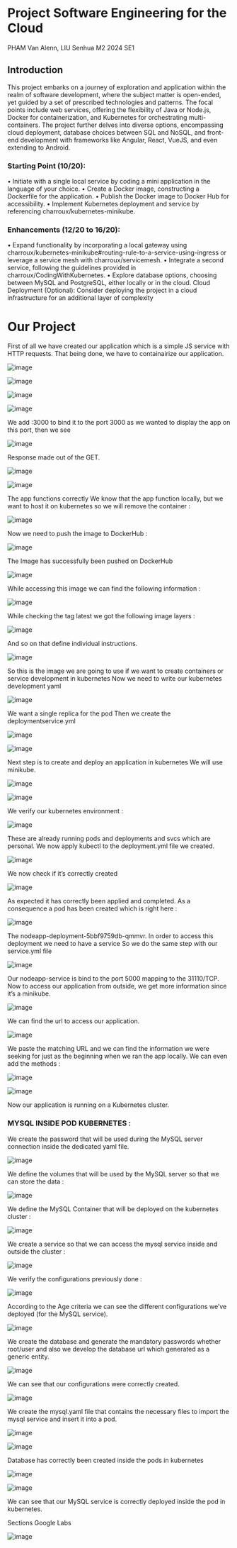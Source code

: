 # Project Software Engineering for the Cloud

PHAM Van Alenn, LIU Senhua
M2 2024 SE1

## Introduction

This project embarks on a journey of exploration and application within the realm of software development, where the subject matter is open-ended, yet guided by a set of prescribed technologies and patterns. The focal points include web services, offering the flexibility of Java or Node.js, Docker for containerization, and Kubernetes for orchestrating multi-containers. The project further delves into diverse options, encompassing cloud deployment, database choices between SQL and NoSQL, and front-end development with frameworks like Angular, React, VueJS, and even extending to Android.

### Starting Point (10/20):
•	Initiate with a single local service by coding a mini application in the language of your choice.
•	Create a Docker image, constructing a Dockerfile for the application.
•	Publish the Docker image to Docker Hub for accessibility.
•	Implement Kubernetes deployment and service by referencing charroux/kubernetes-minikube.

### Enhancements (12/20 to 16/20):
•	Expand functionality by incorporating a local gateway using charroux/kubernetes-minikube#routing-rule-to-a-service-using-ingress or leverage a service mesh with charroux/servicemesh.
•	Integrate a second service, following the guidelines provided in charroux/CodingWithKubernetes.
•	Explore database options, choosing between MySQL and PostgreSQL, either locally or in the cloud.
Cloud Deployment (Optional):
Consider deploying the project in a cloud infrastructure for an additional layer of complexity

# Our Project

First of all we have created our application which is a simple JS service with HTTP requests.
That being done, we have to containairize our application.

![image](https://github.com/Senhua-Liu/Project_Cloud/assets/73168837/b091c933-18dc-4afa-a98a-cc696556f54c)

![image](https://github.com/Senhua-Liu/Project_Cloud/assets/73168837/e05ddaea-bba7-4f28-88ae-5c719c71910b)

![image](https://github.com/Senhua-Liu/Project_Cloud/assets/73168837/7cc4e6e6-b6ef-45ac-afbc-6d029c422407)

![image](https://github.com/Senhua-Liu/Project_Cloud/assets/73168837/33ba8d2a-aecd-4a4c-a17e-d24d74d22140)

We add :3000 to bind it to the port 3000 as we wanted to display the app on this port, then we see

![image](https://github.com/Senhua-Liu/Project_Cloud/assets/73168837/953cfe87-a0fb-4006-86d1-b71f0d8a1ae1)

Response made out of the GET. 

![image](https://github.com/Senhua-Liu/Project_Cloud/assets/73168837/919f525d-c271-413b-b501-5cfa11bd10bc)

![image](https://github.com/Senhua-Liu/Project_Cloud/assets/73168837/2b6bda4d-fad0-4e44-8902-4fa2851994ef)

The app functions correctly
We know that the app function locally, but we want to host it on kubernetes so we will remove the container :

![image](https://github.com/Senhua-Liu/Project_Cloud/assets/73168837/af46610c-05a4-4ae8-930b-b6c1f7e96414)

Now we need to push the image to DockerHub : 

![image](https://github.com/Senhua-Liu/Project_Cloud/assets/73168837/139a4d74-5abc-49b7-a01b-7c0ca852fca0)

The Image has successfully been pushed on DockerHub

![image](https://github.com/Senhua-Liu/Project_Cloud/assets/73168837/c6360c5e-93c7-4ef2-961d-16ed2148e699)

While accessing this image we can find the following information :

![image](https://github.com/Senhua-Liu/Project_Cloud/assets/73168837/d32bbb5f-31ab-4cd8-981c-fb0bd9cfe1ab)

While checking the tag latest we got the following image layers :

![image](https://github.com/Senhua-Liu/Project_Cloud/assets/73168837/9445f028-4129-412f-ad02-cc1decfe11a4)

And so on that define individual instructions.

![image](https://github.com/Senhua-Liu/Project_Cloud/assets/73168837/4edd5e25-c9c0-452e-a818-93ff8daa691f)

So this is the image we are going to use if we want to create containers or service development in kubernetes
Now we need to write our kubernetes development yaml

![image](https://github.com/Senhua-Liu/Project_Cloud/assets/73168837/6c0a6584-cf3e-4a78-a029-4561ba15182e)

We want a single replica for the pod
Then we create the deploymentservice.yml

![image](https://github.com/Senhua-Liu/Project_Cloud/assets/73168837/8ee490ef-899a-4a68-a903-23d9e32022c7)

![image](https://github.com/Senhua-Liu/Project_Cloud/assets/73168837/fb3e3941-1998-46a8-aff5-8730b119c152)

Next step is to create and deploy an application in kubernetes
We will use minikube.

![image](https://github.com/Senhua-Liu/Project_Cloud/assets/73168837/11725f85-0c02-440f-959b-a56c9d5ba7f7)

![image](https://github.com/Senhua-Liu/Project_Cloud/assets/73168837/bfd28997-dac0-431c-a3f9-4cf982370dba)

We verify our kubernetes environment :

![image](https://github.com/Senhua-Liu/Project_Cloud/assets/73168837/f0e7ecd9-fb97-4ae1-9843-d94b3f4d9544)

These are already running pods and deployments and svcs which are personal.
We now apply kubectl to the deployment.yml file we created.

![image](https://github.com/Senhua-Liu/Project_Cloud/assets/73168837/6e487f5c-ecbf-4528-aacd-57957fbdc9b1)

We now check if it’s correctly created 

![image](https://github.com/Senhua-Liu/Project_Cloud/assets/73168837/e3265597-5d85-4971-ba15-3786971031b3)

As expected it has correctly been applied and completed.
As a consequence a pod has been created which is right here : 

![image](https://github.com/Senhua-Liu/Project_Cloud/assets/73168837/bac6ee0e-00b2-4a15-8fff-d734eb387e11)

The nodeapp-deployment-5bbf9759db-qmmvr.
In order to access this deployment we need to have a service
So we do the same step with our service.yml file

![image](https://github.com/Senhua-Liu/Project_Cloud/assets/73168837/84fd4645-3484-47c9-b4e2-528323a3fdc1)

Our nodeapp-service is bind to the port 5000 mapping to the 31110/TCP.
Now to access our application from outside, we get more information since it’s a minikube. 

![image](https://github.com/Senhua-Liu/Project_Cloud/assets/73168837/32740679-18b0-4e22-bc73-8693d215e5fd)

We can find the url to access our application.

![image](https://github.com/Senhua-Liu/Project_Cloud/assets/73168837/e29314f5-9388-412e-9c7e-92fb80eae82c)

We paste the matching URL and we can find the information we were seeking for just as the beginning when we ran the app locally. We can even add the methods : 

![image](https://github.com/Senhua-Liu/Project_Cloud/assets/73168837/3a475318-a43f-498c-9c75-e436c536027c)

![image](https://github.com/Senhua-Liu/Project_Cloud/assets/73168837/440d37d3-2776-4eae-83f6-d5e7b65cdc98)

Now our application is running on a Kubernetes cluster.

### MYSQL INSIDE POD KUBERNETES :

We create the password that will be used during the MySQL server connection inside the dedicated yaml file.

![image](https://github.com/Senhua-Liu/Project_Cloud/assets/73168837/e786c36a-9ce6-45a3-960e-51fda3bb2f21)

We define the volumes that will be used by the MySQL server so that we can store the data : 

![image](https://github.com/Senhua-Liu/Project_Cloud/assets/73168837/916ecd33-4ba0-42f8-8ded-21e2831d09e6)

We define the MySQL Container that will be deployed on the kubernetes cluster : 

![image](https://github.com/Senhua-Liu/Project_Cloud/assets/73168837/06e25f2f-ba06-47fc-9686-8e3d1866926b)

We create a service so that we can access the mysql service inside and outside the cluster :

![image](https://github.com/Senhua-Liu/Project_Cloud/assets/73168837/33044f01-31b7-4d35-ace8-5f201facea21)

We verify the configurations previously done :

![image](https://github.com/Senhua-Liu/Project_Cloud/assets/73168837/3b30166a-26df-4392-a94d-b3e341c891d5)

According to the Age  criteria we can see the different configurations we’ve deployed (for the MySQL service).

![image](https://github.com/Senhua-Liu/Project_Cloud/assets/73168837/4af1bf75-c084-4fb0-a893-7fe253fd92e7)

We create the database and generate the mandatory passwords whether root/user and also we develop the database url which generated as a generic entity.

![image](https://github.com/Senhua-Liu/Project_Cloud/assets/73168837/23ea191a-5d1d-4a08-80e4-3b2b990dd74e)

We can see that our configurations were correctly created.

![image](https://github.com/Senhua-Liu/Project_Cloud/assets/73168837/2e7ffb93-62fb-4aff-a514-4f415c10e26e)

We create the mysql.yaml file that contains the necessary files to import the mysql service and insert it into a pod.

![image](https://github.com/Senhua-Liu/Project_Cloud/assets/73168837/3f5ce33a-84da-458b-b1f4-c096796f6d07)

![image](https://github.com/Senhua-Liu/Project_Cloud/assets/73168837/e8ef2f6d-73b9-4e78-ae4e-f97079fe95b7)

Database has correctly been created inside the pods in kubernetes

![image](https://github.com/Senhua-Liu/Project_Cloud/assets/73168837/882d16df-43d9-487b-9f52-b536d6ebe16e)

![image](https://github.com/Senhua-Liu/Project_Cloud/assets/73168837/8b1b0434-3902-4d84-9141-1c307226f1e4)

We can see that our MySQL service is correctly deployed inside the pod in kubernetes.

Sections Google Labs 

![image](https://github.com/Senhua-Liu/Project_Cloud/assets/73168837/51a6d2b2-ca8a-47e6-b76e-74e9aaf11b17)
